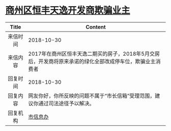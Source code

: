 # <a href="http://www.shangluo.gov.cn/zmhd/ldxxxx.jsp?urltype=leadermail.LeaderMailContentUrl&wbtreeid=1112&leadermailid=4979">商州区恒丰天逸开发商欺骗业主</a>
|Title|Content|
|:---:|---|
|来信时间|2018-10-30|
|来信内容|2017年在商州区恒丰天逸二期买的房子，2018年5月交房后，开发商将原来承诺的绿化全部改成停车位，欺骗业主消费者|
|回复时间|2018-10-30|
|回复内容|网友你好，你所反映的问题不属于“市长信箱”受理范围，建议你通过司法途径予以解决。|
|回复机构|<a href="../../categories/agencies/市信息办.md">市信息办</a>|